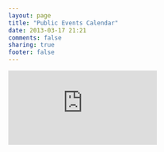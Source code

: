 ```yaml
---
layout: page
title: "Public Events Calendar"
date: 2013-03-17 21:21
comments: false
sharing: true
footer: false
---
```


<div class="calendar">
  <iframe src="https://www.google.com/calendar/embed?src=vdrj2832vm3d3rprt8dm9po2p4%40group.calendar.google.com&ctz=America/Denver" style="border: 0" frameborder="0" scrolling="no"></iframe>
</div>

